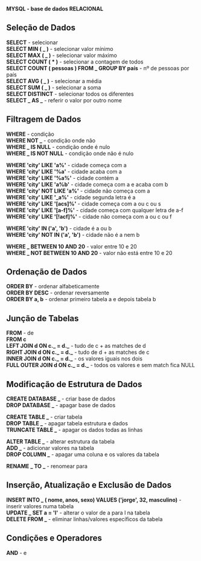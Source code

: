 **MYSQL - base de dados RELACIONAL**

## Seleção de Dados  
**SELECT** - selecionar  
**SELECT MIN ( _ )** - selecionar valor mínimo  
**SELECT MAX ( _ )** - selecionar valor máximo  
**SELECT COUNT ( * )** - selecionar a contagem de todos  
**SELECT COUNT ( pessoas ) FROM _ GROUP BY país** - nº de pessoas por país  
**SELECT AVG ( _ )** - selecionar a média  
**SELECT SUM ( _ )** - selecionar a soma  
**SELECT DISTINCT** - selecionar todos os diferentes  
**SELECT _ AS _** - referir o valor por outro nome  

## Filtragem de Dados  
**WHERE** - condição  
**WHERE NOT _** - condição onde não  
**WHERE _ IS NULL** - condição onde é nulo  
**WHERE _ IS NOT NULL** - condição onde não é nulo  

**WHERE 'city' LIKE 'a%'** - cidade começa com a  
**WHERE 'city' LIKE '%a'** - cidade acaba com a  
**WHERE 'city' LIKE '%a%'** - cidade contém a  
**WHERE 'city' LIKE 'a%b'** - cidade começa com a e acaba com b  
**WHERE 'city' NOT LIKE 'a%'** - cidade não começa com a  
**WHERE 'city' LIKE '_a%'** - cidade segunda letra é a  
**WHERE 'city' LIKE '[acs]%'** - cidade começa com a ou c ou s  
**WHERE 'city' LIKE '[a-f]%'** - cidade começa com qualquer letra de a-f  
**WHERE 'city' LIKE '[!acf]%'** - cidade não começa com a ou c ou f  

**WHERE 'city' IN ('a', 'b')** - cidade é a ou b  
**WHERE 'city' NOT IN ('a', 'b')** - cidade não é a nem b  

**WHERE _ BETWEEN 10 AND 20** - valor entre 10 e 20  
**WHERE _ NOT BETWEEN 10 AND 20** - valor não está entre 10 e 20  

## Ordenação de Dados  
**ORDER BY** - ordenar alfabeticamente  
**ORDER BY DESC** - ordenar reversamente  
**ORDER BY a, b** - ordenar primeiro tabela a e depois tabela b  

## Junção de Tabelas  
**FROM** - de  
**FROM c**  
**LEFT JOIN d ON c._ = d._** - tudo de c + as matches de d  
**RIGHT JOIN d ON c._ = d._** - tudo de d + as matches de c  
**INNER JOIN d ON c._ = d._** - os valores iguais nos dois  
**FULL OUTER JOIN d ON c._ = d._** - todos os valores e sem match fica NULL  

## Modificação de Estrutura de Dados  
**CREATE DATABASE _** - criar base de dados  
**DROP DATABASE _** - apagar base de dados  

**CREATE TABLE _** - criar tabela  
**DROP TABLE _** - apagar tabela estrutura e dados  
**TRUNCATE TABLE _** - apagar os dados todas as linhas  

**ALTER TABLE _** - alterar estrutura da tabela  
**ADD _** - adicionar valores na tabela  
**DROP COLUMN _** - apagar uma coluna e os valores da tabela  

**RENAME _ TO _** - renomear para  

## Inserção, Atualização e Exclusão de Dados  
**INSERT INTO _ ( nome, anos, sexo) VALUES ('jorge', 32, masculino)** - inserir valores numa tabela  
**UPDATE _ SET a = 'l'** - alterar o valor de a para l na tabela  
**DELETE FROM _** - eliminar linhas/valores específicos da tabela  

## Condições e Operadores  
**AND** - e  
